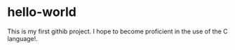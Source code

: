 # hello-world
This is my first githib project. I hope to become proficient in the use of the C language!.

